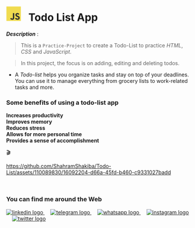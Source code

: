 # <a href="https://developer.mozilla.org/en-US/docs/Web/JavaScript" target="_blank" rel="noreferrer"> <img src="https://raw.githubusercontent.com/devicons/devicon/master/icons/javascript/javascript-original.svg" alt="javascript" width="40" height="40"/></a> &nbsp;  Todo List App
**_Description_** :<br/>
  > This is a ` Practice-Project ` to create a Todo-List to practice _HTML_, _CSS_ and _JavaScript_.  <br/>
  
  > In this project, the focus is on adding, editing and deleting todos. <br/>

- A  _Todo-list_ helps you organize tasks and stay on top of your deadlines. You can use it to manage everything from grocery lists to work-related tasks and more. <br/>

 
### Some benefits of using a todo-list app 
**Increases productivity**<br/>
**Improves memory**<br/>
**Reduces stress**<br/>
**Allows for more personal time**<br/>
**Provides a sense of accomplishment**<br/>

🎬

https://github.com/ShahramShakiba/Todo-List/assets/110089830/16092204-d66a-45fd-b460-c9331027badd


<br/>


   ### You can find me around the Web
 <a href="https://www.linkedin.com/in/shahramshakiba/" target="_blank">
    <img src="https://raw.githubusercontent.com/maurodesouza/profile-readme-generator/master/src/assets/icons/social/linkedin/default.svg" width="52" height="40" alt="linkedin logo"  />
  </a> &nbsp;&nbsp;&nbsp;
  <a href="https://t.me/ShahramDev" target="_blank">
    <img src="https://raw.githubusercontent.com/maurodesouza/profile-readme-generator/master/src/assets/icons/social/telegram/default.svg" width="52" height="40" alt="telegram logo"  />
  </a> &nbsp;&nbsp;&nbsp;
  <a href="https://wa.me/message/LM2IMM3ABZ7ZM1" target="_blank">
    <img src="https://raw.githubusercontent.com/maurodesouza/profile-readme-generator/master/src/assets/icons/social/whatsapp/default.svg" width="52" height="40" alt="whatsapp logo"  />
  </a> &nbsp;&nbsp;&nbsp;
  <a href="https://instagram.com/shahram.shakibaa?igshid=MzNlNGNkZWQ4Mg==" target="_blank">
    <img src="https://raw.githubusercontent.com/maurodesouza/profile-readme-generator/master/src/assets/icons/social/instagram/default.svg" width="52" height="40" alt="instagram logo"  />
  </a> &nbsp;&nbsp;&nbsp;
  <a href="https://twitter.com/DevZEEMO" target="_blank">
    <img src="https://raw.githubusercontent.com/maurodesouza/profile-readme-generator/master/src/assets/icons/social/twitter/default.svg" width="52" height="40" alt="twitter logo"  />
  </a>

